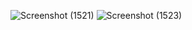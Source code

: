![Screenshot (1521)](https://github.com/Pranjal-1180/chit-chat/assets/82760664/e2682f01-aff1-4dd3-85a8-d7bd49594fa2)
![Screenshot (1523)](https://github.com/Pranjal-1180/chit-chat/assets/82760664/39244214-d63f-48e5-acf1-d1701fbedd3d)


